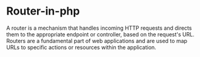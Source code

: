 # Router-in-php
 A router is a mechanism that handles incoming HTTP requests and directs them to the appropriate endpoint or controller, based on the request's URL. Routers are a fundamental part of web applications and are used to map URLs to specific actions or resources within the application.
